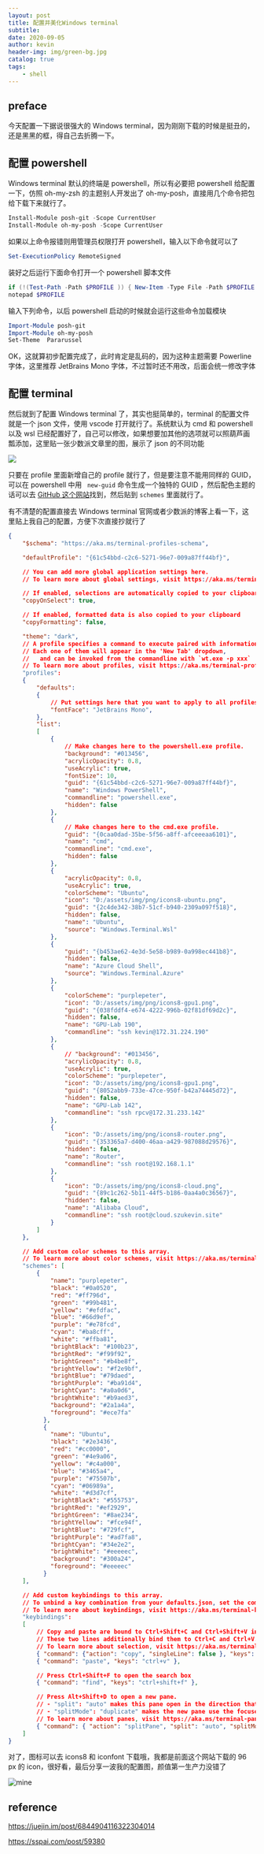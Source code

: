 ```yaml
---
layout: post
title: 配置并美化Windows terminal
subtitle: 
date: 2020-09-05
author: kevin
header-img: img/green-bg.jpg
catalog: true
tags:
    - shell
---
```




## preface



今天配置一下据说很强大的 Windows terminal，因为刚刚下载的时候是挺丑的，还是黑黑的框，得自己去折腾一下。



## 配置 powershell



Windows terminal 默认的终端是 powershell，所以有必要把 powershell 给配置一下，仿照 oh-my-zsh 的主题别人开发出了 oh-my-posh，直接用几个命令把包给下载下来就行了。



```powershell
Install-Module posh-git -Scope CurrentUser
Install-Module oh-my-posh -Scope CurrentUser
```



如果以上命令报错则用管理员权限打开 powershell，输入以下命令就可以了



```powershell
Set-ExecutionPolicy RemoteSigned
```



装好之后运行下面命令打开一个 powershell 脚本文件



```powershell
if (!(Test-Path -Path $PROFILE )) { New-Item -Type File -Path $PROFILE -Force }
notepad $PROFILE
```



输入下列命令，以后 powershell 启动的时候就会运行这些命令加载模块



```powershell
Import-Module posh-git
Import-Module oh-my-posh
Set-Theme  Pararussel
```



OK，这就算初步配置完成了，此时肯定是乱码的，因为这种主题需要 Powerline 字体，这里推荐 JetBrains Mono 字体，不过暂时还不用改，后面会统一修改字体



## 配置 terminal



然后就到了配置 Windows terminal 了，其实也挺简单的，terminal 的配置文件就是一个 json 文件，使用 vscode 打开就行了。系统默认为 cmd 和 powershell 以及 wsl 已经配置好了，自己可以修改，如果想要加其他的选项就可以照葫芦画瓢添加，这里贴一张少数派文章里的图，展示了 json 的不同功能



![](https://cdn.sspai.com/editor/u_spencerwoo/15836861908691.png?imageView2/2/w/1120/q/90/interlace/1/ignore-error/1)



只要在 profile 里面新增自己的 profile 就行了，但是要注意不能用同样的 GUID，可以在 powershell 中用 ` new-guid` 命令生成一个独特的 GUID ，然后配色主题的话可以去 [GitHub 这个网站](https://github.com/mbadolato/iTerm2-Color-Schemes)找到，然后贴到 `schemes` 里面就行了。



有不清楚的配置直接去 Windows terminal 官网或者少数派的博客上看一下，这里贴上我自己的配置，方便下次直接抄就行了



```json
{
    "$schema": "https://aka.ms/terminal-profiles-schema",

    "defaultProfile": "{61c54bbd-c2c6-5271-96e7-009a87ff44bf}",

    // You can add more global application settings here.
    // To learn more about global settings, visit https://aka.ms/terminal-global-settings

    // If enabled, selections are automatically copied to your clipboard.
    "copyOnSelect": true,

    // If enabled, formatted data is also copied to your clipboard
    "copyFormatting": false,

    "theme": "dark",
    // A profile specifies a command to execute paired with information about how it should look and feel.
    // Each one of them will appear in the 'New Tab' dropdown,
    //   and can be invoked from the commandline with `wt.exe -p xxx`
    // To learn more about profiles, visit https://aka.ms/terminal-profile-settings
    "profiles":
    {
        "defaults":
        {
            // Put settings here that you want to apply to all profiles.
            "fontFace": "JetBrains Mono",
        },
        "list":
        [
            {
                // Make changes here to the powershell.exe profile.
                "background": "#013456",
                "acrylicOpacity": 0.8,
                "useAcrylic": true,
                "fontSize": 10,
                "guid": "{61c54bbd-c2c6-5271-96e7-009a87ff44bf}",
                "name": "Windows PowerShell",
                "commandline": "powershell.exe",
                "hidden": false
            },
            {
                // Make changes here to the cmd.exe profile.
                "guid": "{0caa0dad-35be-5f56-a8ff-afceeeaa6101}",
                "name": "cmd",
                "commandline": "cmd.exe",
                "hidden": false
            },
            {
                "acrylicOpacity": 0.8,
                "useAcrylic": true,
                "colorScheme": "Ubuntu",
                "icon": "D:/assets/img/png/icons8-ubuntu.png",
                "guid": "{2c4de342-38b7-51cf-b940-2309a097f518}",
                "hidden": false,
                "name": "Ubuntu",
                "source": "Windows.Terminal.Wsl"
            },
            {
                "guid": "{b453ae62-4e3d-5e58-b989-0a998ec441b8}",
                "hidden": false,
                "name": "Azure Cloud Shell",
                "source": "Windows.Terminal.Azure"
            },
            {
                "colorScheme": "purplepeter",
                "icon": "D:/assets/img/png/icons8-gpu1.png",
                "guid": "{038fddf4-e674-4222-996b-02f81df69d2c}",
                "hidden": false,
                "name": "GPU-Lab 190",
                "commandline": "ssh kevin@172.31.224.190"
            },
            {
                // "background": "#013456",
                "acrylicOpacity": 0.8,
                "useAcrylic": true,
                "colorScheme": "purplepeter",
                "icon": "D:/assets/img/png/icons8-gpu1.png",
                "guid": "{8052abb9-733e-47ce-950f-b42a74445d72}",
                "hidden": false,
                "name": "GPU-Lab 142",
                "commandline": "ssh rpcv@172.31.233.142"
            },
            {
                "icon": "D:/assets/img/png/icons8-router.png",
                "guid": "{353365a7-d400-46aa-a429-987088d29576}",
                "hidden": false,
                "name": "Router",
                "commandline": "ssh root@192.168.1.1"
            },
            {
                "icon": "D:/assets/img/png/icons8-cloud.png",
                "guid": "{89c1c262-5b11-44f5-b186-0aa4a0c36567}",
                "hidden": false,
                "name": "Alibaba Cloud",
                "commandline": "ssh root@cloud.szukevin.site"
            }
        ]
    },

    // Add custom color schemes to this array.
    // To learn more about color schemes, visit https://aka.ms/terminal-color-schemes
    "schemes": [
        {
            "name": "purplepeter",
            "black": "#0a0520",
            "red": "#ff796d",
            "green": "#99b481",
            "yellow": "#efdfac",
            "blue": "#66d9ef",
            "purple": "#e78fcd",
            "cyan": "#ba8cff",
            "white": "#ffba81",
            "brightBlack": "#100b23",
            "brightRed": "#f99f92",
            "brightGreen": "#b4be8f",
            "brightYellow": "#f2e9bf",
            "brightBlue": "#79daed",
            "brightPurple": "#ba91d4",
            "brightCyan": "#a0a0d6",
            "brightWhite": "#b9aed3",
            "background": "#2a1a4a",
            "foreground": "#ece7fa"
          },
          {
            "name": "Ubuntu",
            "black": "#2e3436",
            "red": "#cc0000",
            "green": "#4e9a06",
            "yellow": "#c4a000",
            "blue": "#3465a4",
            "purple": "#75507b",
            "cyan": "#06989a",
            "white": "#d3d7cf",
            "brightBlack": "#555753",
            "brightRed": "#ef2929",
            "brightGreen": "#8ae234",
            "brightYellow": "#fce94f",
            "brightBlue": "#729fcf",
            "brightPurple": "#ad7fa8",
            "brightCyan": "#34e2e2",
            "brightWhite": "#eeeeec",
            "background": "#300a24",
            "foreground": "#eeeeec"
          }
    ],

    // Add custom keybindings to this array.
    // To unbind a key combination from your defaults.json, set the command to "unbound".
    // To learn more about keybindings, visit https://aka.ms/terminal-keybindings
    "keybindings":
    [
        // Copy and paste are bound to Ctrl+Shift+C and Ctrl+Shift+V in your defaults.json.
        // These two lines additionally bind them to Ctrl+C and Ctrl+V.
        // To learn more about selection, visit https://aka.ms/terminal-selection
        { "command": {"action": "copy", "singleLine": false }, "keys": "ctrl+c" },
        { "command": "paste", "keys": "ctrl+v" },

        // Press Ctrl+Shift+F to open the search box
        { "command": "find", "keys": "ctrl+shift+f" },

        // Press Alt+Shift+D to open a new pane.
        // - "split": "auto" makes this pane open in the direction that provides the most surface area.
        // - "splitMode": "duplicate" makes the new pane use the focused pane's profile.
        // To learn more about panes, visit https://aka.ms/terminal-panes
        { "command": { "action": "splitPane", "split": "auto", "splitMode": "duplicate" }, "keys": "alt+shift+d" }
    ]
}

```



对了，图标可以去 icons8 和 iconfont 下载哦，我都是前面这个网站下载的 96 px 的 icon，很好看，最后分享一波我的配置图，颜值第一生产力没错了

![mine](https://i.loli.net/2020/09/05/Il2RqswzQ8JUbWO.png)



## reference



https://juejin.im/post/6844904116322304014

https://sspai.com/post/59380

